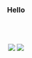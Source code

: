 <div align="center">
  <h3>Hello</h3>

  <br />
  <br />
  <br />
  <img src="https://github-readme-stats.vercel.app/api?username=TwoWater&show_icons=true&line_height=45&theme=dracula&include_all_commits=true" />
  <img src="http://twowaterimage.oss-cn-beijing.aliyuncs.com/2020-10-19-%E5%85%AC%E4%BC%97%E5%8F%B7.jpeg"   />
  <br />
  <br />
  <br />

</div>
